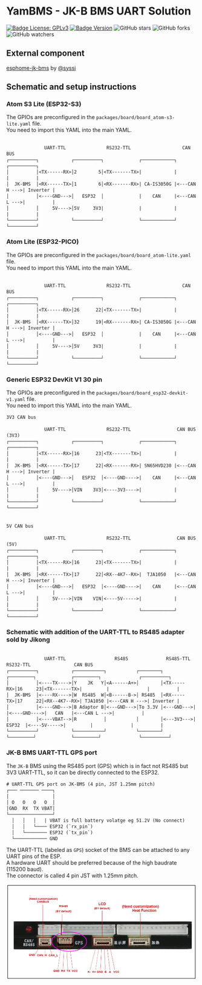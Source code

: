 # YamBMS - JK-B BMS UART Solution

[![Badge License: GPLv3](https://img.shields.io/badge/License-GPLv3-brightgreen.svg)](https://www.gnu.org/licenses/gpl-3.0)
[![Badge Version](https://img.shields.io/github/v/release/Sleeper85/esphome-jk-bms-can?include_prereleases&color=yellow&logo=DocuSign&logoColor=white)](https://github.com/Sleeper85/esphome-jk-bms-can/releases/latest)
![GitHub stars](https://img.shields.io/github/stars/Sleeper85/esphome-jk-bms-can)
![GitHub forks](https://img.shields.io/github/forks/Sleeper85/esphome-jk-bms-can)
![GitHub watchers](https://img.shields.io/github/watchers/Sleeper85/esphome-jk-bms-can)

## External component

[esphome-jk-bms](https://github.com/syssi/esphome-jk-bms) by [@syssi](https://github.com/syssi)

## Schematic and setup instructions

### Atom S3 Lite (ESP32-S3)

The GPIOs are preconfigured in the `packages/board/board_atom-s3-lite.yaml` file.<br>
You need to import this YAML into the main YAML.

```

              UART-TTL               RS232-TTL                   CAN BUS
┌──────────┐            ┌──────────┐             ┌────────────┐              ┌──────────┐
│          │<TX------RX>│2        5│<TX-------TX>|            |              |          |
│  JK-BMS  │<RX------TX>│1        6│<RX-------RX>| CA-IS3050G |<---CAN H --->| Inverter |
│          │<----GND--->│   ESP32  │             |    CAN     |<---CAN L --->|          |
│          │     5V---->│5V     3V3|             |            |              |          |
└──────────┘            └──────────┘             └────────────┘              └──────────┘

```

### Atom Lite (ESP32-PICO)

The GPIOs are preconfigured in the `packages/board/board_atom-lite.yaml` file.<br>
You need to import this YAML into the main YAML.

```

              UART-TTL               RS232-TTL                   CAN BUS
┌──────────┐            ┌──────────┐             ┌────────────┐              ┌──────────┐
│          │<TX------RX>│26      22│<TX-------TX>|            |              |          |
│  JK-BMS  │<RX------TX>│32      19│<RX-------RX>| CA-IS3050G |<---CAN H --->| Inverter |
│          │<----GND--->│   ESP32  │             |    CAN     |<---CAN L --->|          |
│          │     5V---->│5V     3V3|             |            |              |          |
└──────────┘            └──────────┘             └────────────┘              └──────────┘

```

### Generic ESP32 DevKit V1 30 pin

The GPIOs are preconfigured in the `packages/board/board_esp32-devkit-v1.yaml` file.<br>
You need to import this YAML into the main YAML.

```
3V3 CAN bus

              UART-TTL               RS232-TTL                 CAN BUS (3V3)
┌──────────┐            ┌──────────┐             ┌────────────┐              ┌──────────┐
│          │<TX------RX>│16      23│<TX-------TX>|            |              |          |
│  JK-BMS  │<RX------TX>│17      22│<RX-------RX>| SN65HVD230 |<---CAN H --->| Inverter |
│          │<----GND--->│   ESP32  │<----GND---->|    CAN     |<---CAN L --->|          |
│          │     5V---->│VIN    3V3│<----3V3---->|            |              |          |
└──────────┘            └──────────┘             └────────────┘              └──────────┘


5V CAN bus

              UART-TTL               RS232-TTL                 CAN BUS (5V)
┌──────────┐            ┌──────────┐             ┌────────────┐              ┌──────────┐
│          │<TX------RX>│16      23│<TX-------TX>|            |              |          |
│  JK-BMS  │<RX------TX>│17      22│<RX--4K7--RX>|  TJA1050   |<---CAN H --->| Inverter |
│          │<----GND--->│   ESP32  │<----GND---->|    CAN     |<---CAN L --->|          |
│          │     5V---->│VIN    VIN│<----5V----->|            |              |          |
└──────────┘            └──────────┘             └────────────┘              └──────────┘

```

### Schematic with addition of the UART-TTL to RS485 adapter sold by Jikong

```

              UART-TTL                  RS485              RS485-TTL              RS232-TTL                CAN BUS
┌──────────┐            ┌───────────┐           ┌────────┐           ┌─────────┐             ┌─────────┐              ┌──────────┐
│          │<----TX---->│Y    JK   Y│<A------A+>│        │<TX-----RX>│16     23│<TX-------TX>|         |              |          |
│  JK-BMS  │<----RX---->│W  RS485  W│<B------B->│ RS485  │<RX-----TX>│17     22│<RX--4K7--RX>| TJA1050 |<---CAN H --->| Inverter |
│          │<----GND--->│B Adaptor B│<---GND--->│To 3.3V │<---GND--->|         |<----GND---->|   CAN   |<---CAN L --->|          |
│          │<----VBAT-->│R          │           │        │<---3V3--->|  ESP32  |<----5V----->|         |              |          |
└──────────┘            └───────────┘           └────────┘           └─────────┘             └─────────┘              └──────────┘

```

### JK-B BMS UART-TTL GPS port

The `JK-B` BMS using the RS485 port (GPS) which is in fact not RS485 but 3V3 UART-TTL, so it can be directly connected to the ESP32.

```
# UART-TTL GPS port on JK-BMS (4 pin, JST 1.25mm pitch)
┌─── ─────── ────┐
│                │
│ O   O   O   O  │
│GND  RX  TX VBAT│ 
└────────────────┘
  │   │   │   | VBAT is full battery volatge eg 51.2V (No connect)
  │   │   └──── ESP32 (`rx_pin`)
  │   └──────── ESP32 (`tx_pin`)
  └──────────── GND
```


The UART-TTL (labeled as `GPS`) socket of the BMS can be attached to any UART pins of the ESP.<br>
A hardware UART should be preferred because of the high baudrate (115200 baud).<br>
The connector is called 4 pin JST with 1.25mm pitch.

![Image](../../images/JK-BMS_24S_GPS_port.png "JK-B BMS GPS port")